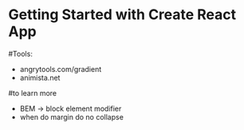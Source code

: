 # Getting Started with Create React App

#Tools:

- angrytools.com/gradient
- animista.net


#to learn more

- BEM -> block element modifier
- when do margin do no collapse
